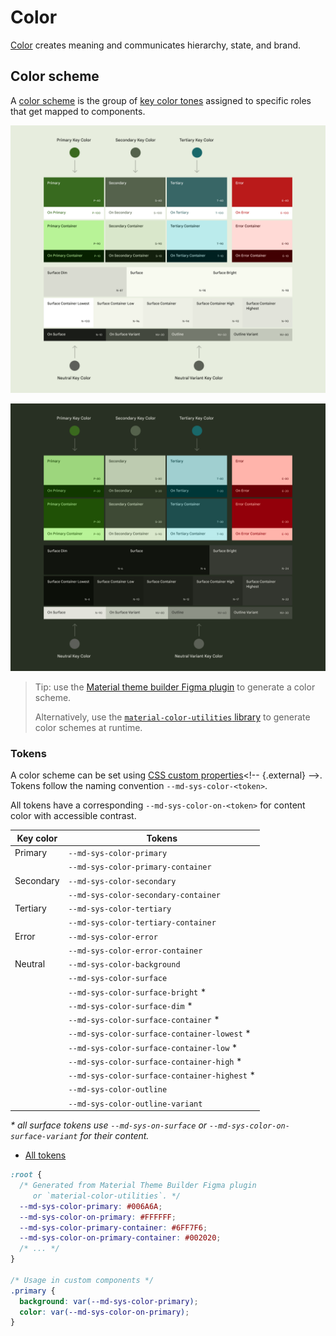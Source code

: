 <!-- catalog-only-start --><!-- ---
name: Color
title: Color
order: 2
-----><!-- catalog-only-end -->

# Color

<!--*
# Document freshness: For more information, see go/fresh-source.
freshness: { owner: 'lizmitchell' reviewed: '2023-09-06' }
tag: 'docType:howTo'
*-->

<!-- go/mwc-color -->

<!-- [TOC] -->

[Color](https://m3.material.io/styles/color/overview)<!-- {.external} --> creates meaning
and communicates hierarchy, state, and brand.

## Color scheme

<!-- go/md-sys-color -->

A
[color scheme](https://m3.material.io/styles/color/the-color-system/color-roles#55d2b7d2-0202-4616-887e-f575a7946aac)<!-- {.external} -->
is the group of
[key color tones](https://m3.material.io/styles/color/the-color-system/key-colors-tones#5fdf196d-1e21-4d03-ae63-e802d61ad5ee)<!-- {.external} -->
assigned to specific roles that get mapped to components.

![Full palette derived from baseline colors](images/color-scheme-light.png "From five key colors, roles are automatically assigned that map to light theme components")

![Dark palette derived from baseline colors](images/color-scheme-dark.png "From five key colors, roles are automatically assigned that map to dark theme components")

> Tip: use the
> [Material theme builder Figma plugin](https://www.figma.com/community/plugin/1034969338659738588/Material-Theme-Builder)<!-- {.external} -->
> to generate a color scheme.
>
> Alternatively, use the
> [`material-color-utilities` library](https://www.npmjs.com/package/@material/material-color-utilities)<!-- {.external} -->
> to generate color schemes at runtime.

### Tokens

A color scheme can be set using
[CSS custom properties](https://developer.mozilla.org/en-US/docs/Web/CSS/--*)<!-- {.external} -->.
Tokens follow the naming convention `--md-sys-color-<token>`.

All tokens have a corresponding `--md-sys-color-on-<token>` for content color
with accessible contrast.

Key color | Tokens
--------- | --------------------------------------------
Primary   | `--md-sys-color-primary`
&nbsp;    | `--md-sys-color-primary-container`
Secondary | `--md-sys-color-secondary`
&nbsp;    | `--md-sys-color-secondary-container`
Tertiary  | `--md-sys-color-tertiary`
&nbsp;    | `--md-sys-color-tertiary-container`
Error     | `--md-sys-color-error`
&nbsp;    | `--md-sys-color-error-container`
Neutral   | `--md-sys-color-background`
&nbsp;    | `--md-sys-color-surface`
&nbsp;    | `--md-sys-color-surface-bright` *
&nbsp;    | `--md-sys-color-surface-dim` *
&nbsp;    | `--md-sys-color-surface-container` *
&nbsp;    | `--md-sys-color-surface-container-lowest` *
&nbsp;    | `--md-sys-color-surface-container-low` *
&nbsp;    | `--md-sys-color-surface-container-high` *
&nbsp;    | `--md-sys-color-surface-container-highest` *
&nbsp;    | `--md-sys-color-outline`
&nbsp;    | `--md-sys-color-outline-variant`

*\* all surface tokens use `--md-sys-on-surface` or
`--md-sys-color-on-surface-variant` for their content.*

*   [All tokens](https://github.com/material-components/material-web/blob/main/tokens/_md-sys-color.scss)
    <!-- {.external} -->

```css
:root {
  /* Generated from Material Theme Builder Figma plugin
     or `material-color-utilities`. */
  --md-sys-color-primary: #006A6A;
  --md-sys-color-on-primary: #FFFFFF;
  --md-sys-color-primary-container: #6FF7F6;
  --md-sys-color-on-primary-container: #002020;
  /* ... */
}

/* Usage in custom components */
.primary {
  background: var(--md-sys-color-primary);
  color: var(--md-sys-color-on-primary);
}
```

<!--#include file="../../googlers/theming-color.md" -->
